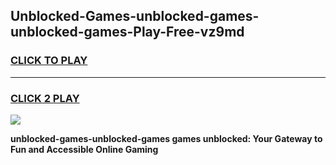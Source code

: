 
## Unblocked-Games-unblocked-games-unblocked-games-Play-Free-vz9md
<h3>
<a href="https://premium76.site?title=unblocked-games-unblocked-games&ref=12A">CLICK TO PLAY</a></h3>
<hr>

<h3>
<a href="https://premium76.site?title=unblocked-games-unblocked-games&ref=12A">CLICK 2 PLAY</a>
  
</h3>

<a href="https://premium76.site?title=unblocked-games-unblocked-games&ref=12A"><img src="https://clearcache.store/games.png"></a>


**unblocked-games-unblocked-games games unblocked: Your Gateway to Fun and Accessible Online Gaming**
